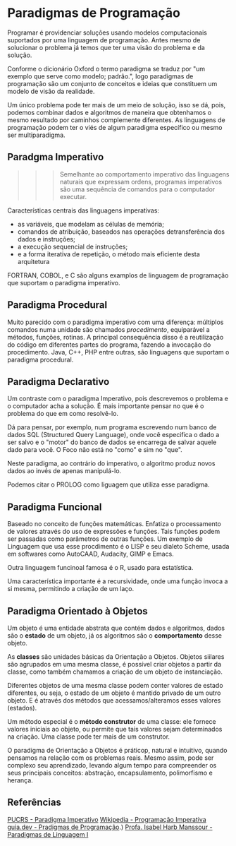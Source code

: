 # Paradigmas de Programação

Programar é providenciar soluções usando modelos computacionais suportados por uma linguagem de programação. Antes mesmo de solucionar o problema já temos que ter uma visão do problema e da solução.

Conforme o dicionário Oxford o termo paradigma se traduz por "um exemplo que serve como modelo; padrão.", logo paradigmas de programação são um conjunto de conceitos e ideias que constituem um modelo de visão da realidade.

Um único problema pode ter mais de um meio de solução, isso se dá, pois, podemos combinar dados e algoritmos de maneira que obtenhamos o mesmo resultado por caminhos complemente diferentes. As linguagens de programação podem ter o viés de algum paradigma específico ou mesmo ser multiparadigma.

## Paradgma Imperativo
>>> Semelhante ao comportamento imperativo das linguagens naturais que expressam ordens, programas imperativos são uma sequência de comandos para o computador executar.

Características centrais das linguagens imperativas: 
* as variáveis, que modelam as células de memória;
* comandos de atribuição, baseados nas operações detransferência dos dados e instruções; 
* a execução sequencial de instruções;
* e a forma iterativa de repetição, o método mais eficiente desta arquitetura

FORTRAN, COBOL, e C são alguns examplos de linguagem de programação que suportam o paradigma imperativo.


## Paradigma Procedural

Muito parecido com o paradigma imperativo com uma diferença: múltiplos comandos numa unidade são chamados _procedimento_, equiparável a métodos, funções, rotinas. A principal consequência disso é a reutilização do código em diferentes partes do programa, fazendo a invocação do procedimento. Java, C++, PHP entre outras, são linguagens que suportam o paradigma procedural.

## Paradigma Declarativo

Um contraste com o paradigma Imperativo, pois descrevemos o problema e o computador acha a solução. É mais importante pensar no que é o problema do que em como resolvê-lo.

Dá para pensar, por exemplo, num programa escrevendo num banco de dados SQL (Structured Query Language), onde você especifica o dado a ser salvo e o "motor" do banco de dados se encarrega de salvar aquele dado para você. O Foco não está no "como" e sim no "que".

Neste paradigma, ao contrário do imperativo, o algoritmo produz novos dados ao invés de apenas manipulá-lo.

Podemos citar o PROLOG como liguagem que utiliza esse paradigma.

## Paradigma Funcional

Baseado no conceito de funções matemáticas. Enfatiza o processamento de valores através do uso de expressões e funções. Tais funções podem ser passadas como parâmetros de outras funções.
Um exemplo de Linguagem que usa esse procdimento é o LISP e seu dialeto Scheme, usada em softwares como AutoCAAD, Audacity, GIMP e Emacs.

Outra linguagem funcinoal famosa é o R, usado para estatística. 

Uma característica importante é a recursividade, onde uma função invoca a si mesma, permitindo a criação de um laço.

## Paradigma Orientado à Objetos

Um objeto é uma entidade abstrata que contém dados e algoritmos, dados são o **estado** de um objeto, já os algoritmos são o **comportamento** desse objeto. 

As **classes** são unidades básicas da Orientação a Objetos. Objetos siilares são agrupados em uma mesma classe, é possível criar objetos a partir da classe, como também chamamos a criação de um objeto de instanciação.

Diferentes objetos de uma mesma classe podem conter valores de estado diferentes, ou seja, o estado de um objeto é mantido privado de um outro objeto. E é através dos métodos que acessamos/alteramos esses valores (estados).

Um método especial é o **método construtor** de uma classe: ele fornece valores iniciais ao objeto, ou permite que tais valores sejam determinados na criação. Uma classe pode ter mais de um construtor. 

O paradigma de Orientação a Objetos é práticop, natural e intuitivo, quando pensamos na relação com os problemas reais. Mesmo assim, pode ser complexo seu aprendizado, levando algum tempo para compreender os seus principais conceitos: abstração, encapsulamento, polimorfismo e herança. 
## Referências
[PUCRS - Paradigma Imperativo](https://www.inf.pucrs.br/~gustavo/disciplinas/pli/material/paradigmas-aula09.pdf)
[Wikipedia - Programação Imperativa](https://pt.wikipedia.org/wiki/Programa%C3%A7%C3%A3o_imperativa)
[guia.dev -  Pradigmas de Programação](https://guia.dev/pt/pillars/languages-and-tools/programming-paradigms.html#:~:text=de%20baixa%20legibilidade.-,Procedural,m%C3%A9todos,%20fun%C3%A7%C3%B5es,%20rotinas).)
[Profa. Isabel Harb Manssour - Paradigmas de Linguagem I](https://www.inf.pucrs.br/~gustavo/disciplinas/pli/material/paradigmas-aula01.pdf)

